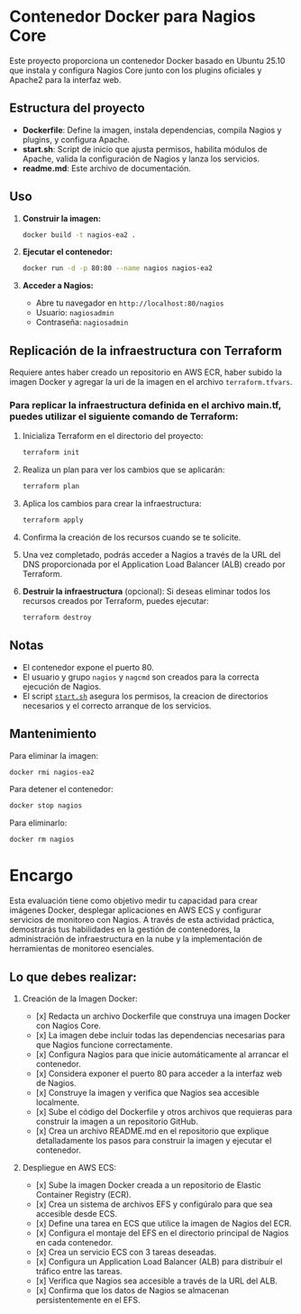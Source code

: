 # Contenedor Docker para Nagios Core

Este proyecto proporciona un contenedor Docker basado en Ubuntu 25.10 que instala y configura Nagios Core junto con los plugins oficiales y Apache2 para la interfaz web.

## Estructura del proyecto

- **Dockerfile**: Define la imagen, instala dependencias, compila Nagios y plugins, y configura Apache.
- **start.sh**: Script de inicio que ajusta permisos, habilita módulos de Apache, valida la configuración de Nagios y lanza los servicios.
- **readme.md**: Este archivo de documentación.

## Uso

1. **Construir la imagen:**
   ```sh
   docker build -t nagios-ea2 .
   ```

2. **Ejecutar el contenedor:**
   ```sh
   docker run -d -p 80:80 --name nagios nagios-ea2
   ```

3. **Acceder a Nagios:**
   - Abre tu navegador en `http://localhost:80/nagios`
   - Usuario: `nagiosadmin`
   - Contraseña: `nagiosadmin`

## Replicación de la infraestructura con Terraform
Requiere antes haber creado un repositorio en AWS ECR, haber subido la imagen Docker y agregar la uri de la imagen en el archivo `terraform.tfvars`.

### Para replicar la infraestructura definida en el archivo main.tf, puedes utilizar el siguiente comando de Terraform:

1. Inicializa Terraform en el directorio del proyecto:
   ```sh
   terraform init
   ```
2. Realiza un plan para ver los cambios que se aplicarán:
   ```sh
   terraform plan
   ```
3. Aplica los cambios para crear la infraestructura:
   ```sh
   terraform apply
   ```
4. Confirma la creación de los recursos cuando se te solicite.
5. Una vez completado, podrás acceder a Nagios a través de la URL del DNS proporcionada por el Application Load Balancer (ALB) creado por Terraform.

6. **Destruir la infraestructura** (opcional):
   Si deseas eliminar todos los recursos creados por Terraform, puedes ejecutar:
   ```sh
   terraform destroy
   ```

## Notas

- El contenedor expone el puerto 80.
- El usuario y grupo `nagios` y `nagcmd` son creados para la correcta ejecución de Nagios.
- El script [`start.sh`](start.sh) asegura los permisos, la creacion de directorios necesarios y el correcto arranque de los servicios.

## Mantenimiento

Para eliminar la imagen:
```sh
docker rmi nagios-ea2
```
Para detener el contenedor:
```sh
docker stop nagios
```
Para eliminarlo:
```sh
docker rm nagios
```
# Encargo

Esta evaluación tiene como objetivo medir tu capacidad para crear imágenes Docker, desplegar aplicaciones en AWS ECS y configurar servicios de monitoreo con Nagios. A través de esta actividad práctica, demostrarás tus habilidades en la gestión de contenedores, la administración de infraestructura en la nube y la implementación de herramientas de monitoreo esenciales.

## Lo que debes realizar:

1. Creación de la Imagen Docker:
   -	[x] Redacta un archivo Dockerfile que construya una imagen Docker con Nagios Core.
   -	[x] La imagen debe incluir todas las dependencias necesarias para que Nagios funcione correctamente.
   -	[x] Configura Nagios para que inicie automáticamente al arrancar el contenedor.
   -	[x] Considera exponer el puerto 80 para acceder a la interfaz web de Nagios.
   -	[x] Construye la imagen y verifica que Nagios sea accesible localmente.
   -	[x] Sube el código del Dockerfile y otros archivos que requieras para construir la imagen a un repositorio GitHub.
   -	[x] Crea un archivo README.md en el repositorio que explique detalladamente los pasos para construir la imagen y ejecutar el contenedor.

2. Despliegue en AWS ECS:
   -	[x] Sube la imagen Docker creada a un repositorio de Elastic Container Registry (ECR).
   -	[x] Crea un sistema de archivos EFS y configúralo para que sea accesible desde ECS.
   -	[x] Define una tarea en ECS que utilice la imagen de Nagios del ECR.
   -	[x] Configura el montaje del EFS en el directorio principal de Nagios en cada contenedor.
   -	[x] Crea un servicio ECS con 3 tareas deseadas.
   -	[x] Configura un Application Load Balancer (ALB) para distribuir el tráfico entre las tareas.
   -	[x] Verifica que Nagios sea accesible a través de la URL del ALB.
   -	[x] Confirma que los datos de Nagios se almacenan persistentemente en el EFS.
